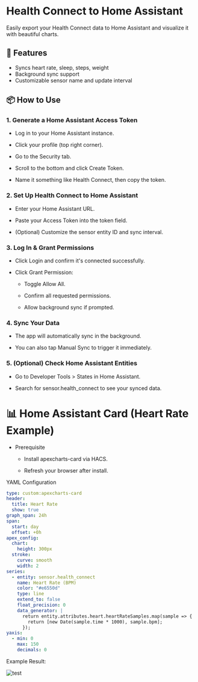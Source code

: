 # Health Connect to Home Assistant

Easily export your Health Connect data to Home Assistant and visualize it with beautiful charts.

## 🚀 Features
- Syncs heart rate, sleep, steps, weight
- Background sync support
- Customizable sensor name and update interval

## 📦 How to Use

### 1. Generate a Home Assistant Access Token

- Log in to your Home Assistant instance.

- Click your profile (top right corner).

- Go to the Security tab.

- Scroll to the bottom and click Create Token.

- Name it something like Health Connect, then copy the token.

### 2. Set Up Health Connect to Home Assistant

- Enter your Home Assistant URL.

- Paste your Access Token into the token field.

- (Optional) Customize the sensor entity ID and sync interval.

### 3. Log In & Grant Permissions

- Click Login and confirm it's connected successfully.

- Click Grant Permission:

  - Toggle Allow All.

  - Confirm all requested permissions.

  - Allow background sync if prompted.

### 4. Sync Your Data

- The app will automatically sync in the background.

- You can also tap Manual Sync to trigger it immediately.

### 5. (Optional) Check Home Assistant Entities

- Go to Developer Tools > States in Home Assistant.

- Search for sensor.health_connect to see your synced data.

# 📊 Home Assistant Card (Heart Rate Example)

- Prerequisite

  - Install apexcharts-card via HACS.

  - Refresh your browser after install.

YAML Configuration
```yaml
type: custom:apexcharts-card
header:
  title: Heart Rate
  show: true
graph_span: 24h
span:
  start: day
  offset: +0h
apex_config:
  chart:
    height: 300px
  stroke:
    curve: smooth
    width: 2
series:
  - entity: sensor.health_connect
    name: Heart Rate (BPM)
    color: "#e6550d"
    type: line
    extend_to: false
    float_precision: 0
    data_generator: |
      return entity.attributes.heart.heartRateSamples.map(sample => {
        return [new Date(sample.time * 1000), sample.bpm];
      });
yaxis:
  - min: 0
    max: 150
    decimals: 0
```

Example Result:

![test](https://github.com/user-attachments/assets/9cf7837a-4ba3-4efe-84ae-1ae1bd5ceae0)

